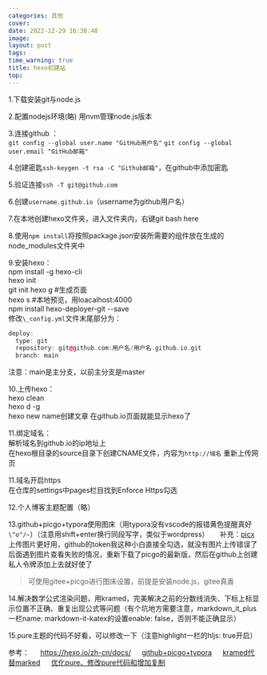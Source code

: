 ```yaml
---
categories: 其他
cover: 
date: 2022-12-29 16:30:48
image: 
layout: post
tags: 
time_warning: true
title: hexo初建站
top: 
---
```


1.下载安装git与node.js

2.配置nodejs环境(略)
用nvm管理node.js版本

3.连接github ：  
`git config --global user.name "GitHub用户名"`
`git config --global user.email "GitHub邮箱"`

4.创建密匙`ssh-keygen -t rsa -C "Github邮箱"`，在github中添加密匙

5.验证连接`ssh -T git@github.com`

6.创建`username.github.io`（username为github用户名）

7.在本地创建hexo文件夹，进入文件夹内，右键git bash here

8.使用`npm install`将按照package.json安装所需要的组件放在生成的node_modules文件夹中

9.安装hexo：  
npm install -g hexo-cli  
hexo init  
git init
hexo g #生成页面  
hexo s #本地预览，用loacalhost:4000  
npm install hexo-deployer-git --save  
修改`\_config.yml`文件末尾部分为：

```c++  
deploy:  
  type: git  
  repository: git@github.com:用户名/用户名.github.io.git  
  branch: main  
```

注意：main是主分支，以前主分支是master

10.上传hexo：  
hexo clean  
hexo d -g  
hexo new name创建文章
在github.io页面就能显示hexo了

11.绑定域名：  
解析域名到github.io的ip地址上  
在hexo根目录的source目录下创建CNAME文件，内容为`http://域名`
重新上传网页

11.域名开启https  
在仓库的settings中pages栏目找到Enforce Https勾选

12.个人博客主题配置（略）

13.github+picgo+typora使用图床（用typora没有vscode的报错黄色提醒真好 `\^o^/~`）（注意用shift+enter换行同段写字，类似于wordpress）
&emsp; 补充：[picx](https://picx.xpoet.cn/)上传图片更好用，github的token我这种小白直接全勾选，就没有图片上传错误了      
后面遇到图片查看失败的情况，重新下载了picgo的最新版，然后在github上创建私人令牌添加上去就好使了

> 可使用gitee+picgo进行图床设置，前提是安装node.js，gitee真香

14.解决数学公式渲染问题，用kramed，完美解决之前的分数线消失、下标上标显示位置不正确、重复出现公式等问题（有个坑地方需要注意，markdown_it_plus一栏name: markdown-it-katex的设置enable: false，否则不能正确显示）

15.pure主题的代码不好看，可以修改一下（注意highlight一栏的hljs: true开启）


参考：
&emsp; <https://hexo.io/zh-cn/docs/>
&emsp; [github+picgo+typora](https://zhuanlan.zhihu.com/p/489236769)
&emsp; [kramed代替marked](https://www.jianshu.com/p/93c2a7862244)
&emsp; [优化pure、修改pure代码和增加复制](http://blog.iwwee.com/posts/hexo-optimize.html#%E4%B8%BA%E4%BB%A3%E7%A0%81%E5%9D%97%E5%A2%9E%E5%8A%A0%E5%A4%8D%E5%88%B6%E6%8C%89%E9%92%AE)